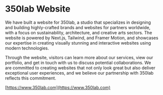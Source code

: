 # 350lab Website

We have built a website for 350lab, a studio that specializes in designing and building highly-crafted brands and websites for partners worldwide, with a focus on sustainability, architecture, and creative arts sectors. The website is powered by Next.js, Tailwind, and Framer Motion, and showcases our expertise in creating visually stunning and interactive websites using modern technologies. 

Through the website, visitors can learn more about our services, view our portfolio, and get in touch with us to discuss potential collaborations. We are committed to creating websites that not only look great but also deliver exceptional user experiences, and we believe our partnership with 350lab reflects this commitment.

[https://www.350lab.com](https://www.350lab.com)
